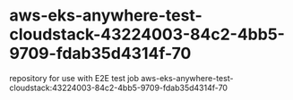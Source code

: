 # aws-eks-anywhere-test-cloudstack-43224003-84c2-4bb5-9709-fdab35d4314f-70
repository for use with E2E test job aws-eks-anywhere-test-cloudstack:43224003-84c2-4bb5-9709-fdab35d4314f-70
